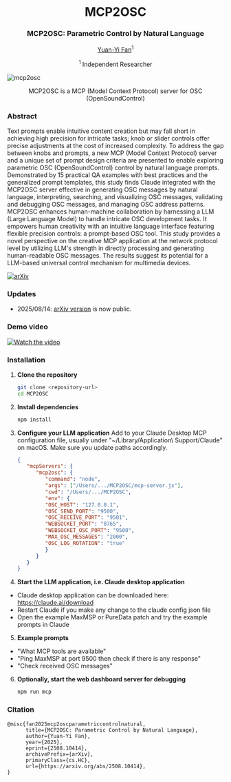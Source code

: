 <div align="center">
<h1>MCP2OSC</h1>
<h3>MCP2OSC: Parametric Control by Natural Language</h3>

[Yuan-Yi Fan](https://yuanyifan.com)<sup>1</sup>  

<sup>1</sup> Independent Researcher

</div>

![mcp2osc](https://github.com/user-attachments/assets/fb3cf864-d521-425a-a3a5-94cb924978a1)
<p align="center">MCP2OSC is a MCP (Model Context Protocol) server for OSC (OpenSoundControl)</p>

### Abstract 
Text prompts enable intuitive content creation but may fall short in achieving high precision for intricate tasks; knob or slider controls offer precise adjustments at the cost of increased complexity. To address the gap between knobs and prompts, a new MCP (Model Context Protocol) server and a unique set of prompt design criteria are presented to enable exploring parametric OSC (OpenSoundControl) control by natural language prompts. Demonstrated by 15 practical QA examples with best practices and the generalized prompt templates, this study finds Claude integrated with the MCP2OSC server effective in generating OSC messages by natural language, interpreting, searching, and visualizing OSC messages, validating and debugging OSC messages, and managing OSC address patterns. MCP2OSC enhances human-machine collaboration by harnessing a LLM (Large Language Model) to handle intricate OSC development tasks. It empowers human creativity with an intuitive language interface featuring flexible precision controls: a prompt-based OSC tool. This study provides a novel perspective on the creative MCP application at the network protocol level by utilizing LLM's strength in directly processing and generating human-readable OSC messages. The results suggest its potential for a LLM-based universal control mechanism for multimedia devices.

[![arXiv](https://img.shields.io/badge/arXiv-2502.12524-b31b1b.svg)](https://arxiv.org/abs/2508.10414) 

### Updates
- 2025/08/14: [arXiv version](https://arxiv.org/abs/2508.10414) is now public. 

### Demo video
[![Watch the video](https://img.youtube.com/vi/O0VdbRiggfg/0.jpg)](https://www.youtube.com/watch?v=O0VdbRiggfg)

### Installation

1. **Clone the repository**
   ```bash
   git clone <repository-url>
   cd MCP2OSC
   ```

2. **Install dependencies**
   ```bash
   npm install
   ```

3. **Configure your LLM application**
   Add to your Claude Desktop MCP configuration file, usually under "~/Library/Application\ Support/Claude" on macOS. Make sure you update paths accordingly. 
   ```json
   {
      "mcpServers": {
         "mcp2osc": {
            "command": "node",
            "args": ["/Users/.../MCP2OSC/mcp-server.js"],
            "cwd": "/Users/.../MCP2OSC",
            "env": {
            "OSC_HOST": "127.0.0.1",
            "OSC_SEND_PORT": "9500",
            "OSC_RECEIVE_PORT": "9501", 
            "WEBSOCKET_PORT": "8765",
            "WEBSOCKET_OSC_PORT": "9500",
            "MAX_OSC_MESSAGES": "2000",
            "OSC_LOG_ROTATION": "true"
            }
         }
      }
   }
   ```

4. **Start the LLM application, i.e. Claude desktop application**   
- Claude desktop application can be downloaded here: https://claude.ai/download
- Restart Claude if you make any change to the claude config json file 
- Open the example MaxMSP or PureData patch and try the example prompts in Claude

5. **Example prompts**   
- "What MCP tools are available"
- "Ping MaxMSP at port 9500 then check if there is any response"
- "Check received OSC messages"

6. **Optionally, start the web dashboard server for debugging**
   ```bash
   npm run mcp
   ```

### Citation
```
@misc{fan2025mcp2oscparametriccontrolnatural,
      title={MCP2OSC: Parametric Control by Natural Language}, 
      author={Yuan-Yi Fan},
      year={2025},
      eprint={2508.10414},
      archivePrefix={arXiv},
      primaryClass={cs.HC},
      url={https://arxiv.org/abs/2508.10414}, 
}
```

